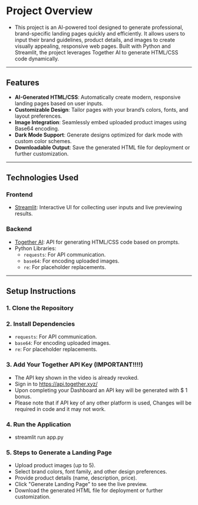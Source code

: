 # Project Overview

- This project is an AI-powered tool designed to generate professional, brand-specific landing pages quickly and efficiently. It allows users to input their brand guidelines, product details, and images to create visually appealing, responsive web pages. Built with Python and Streamlit, the project leverages Together AI to generate HTML/CSS code dynamically.
---

## Features

- **AI-Generated HTML/CSS**: Automatically create modern, responsive landing pages based on user inputs.
- **Customizable Design**: Tailor pages with your brand’s colors, fonts, and layout preferences.
- **Image Integration**: Seamlessly embed uploaded product images using Base64 encoding.
- **Dark Mode Support**: Generate designs optimized for dark mode with custom color schemes.
- **Downloadable Output**: Save the generated HTML file for deployment or further customization.

---

## Technologies Used

### Frontend
- [Streamlit](https://streamlit.io): Interactive UI for collecting user inputs and live previewing results.

### Backend
- [Together AI](https://together.xyz): API for generating HTML/CSS code based on prompts.
- Python Libraries:
  - `requests`: For API communication.
  - `base64`: For encoding uploaded images.
  - `re`: For placeholder replacements.

---

## Setup Instructions

### 1. Clone the Repository
### 2. Install Dependencies
  - `requests`: For API communication.
  - `base64`: For encoding uploaded images.
  - `re`: For placeholder replacements.
### 3. Add Your Together API Key (IMPORTANT!!!!)
  - The API key shown in the video is already revoked.
  - Sign in to https://api.together.xyz/
  - Upon completing your Dashboard an API key will be generated with $ 1 bonus.
  - Please note that if API key of any other platform is used, Changes will be required in code and it may not work.
### 4. Run the Application
  - streamlit run app.py
### 5. Steps to Generate a Landing Page
  - Upload product images (up to 5).
  - Select brand colors, font family, and other design preferences.
  - Provide product details (name, description, price).
  - Click "Generate Landing Page" to see the live preview.
  - Download the generated HTML file for deployment or further customization.

